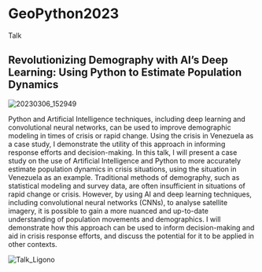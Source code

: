 # GeoPython2023
Talk
## Revolutionizing Demography with AI’s Deep Learning: Using Python to Estimate Population Dynamics

![20230306_152949](https://github.com/lisahligono/GeoPython2023/assets/72496335/e10df81f-5b23-4066-9aec-583df9846296)


Python and Artificial Intelligence techniques, including deep learning and convolutional neural networks, can be used to improve demographic modeling in times of crisis or rapid change. Using the crisis in Venezuela as a case study, I demonstrate the utility of this approach in informing response efforts and decision-making. In this talk, I will present a case study on the use of Artificial Intelligence and Python to more accurately estimate population dynamics in crisis situations, using the situation in Venezuela as an example. Traditional methods of demography, such as statistical modeling and survey data, are often insufficient in situations of rapid change or crisis. However, by using AI and deep learning techniques, including convolutional neural networks (CNNs), to analyse satellite imagery, it is possible to gain a more nuanced and up-to-date understanding of population movements and demographics. I will demonstrate how this approach can be used to inform decision-making and aid in crisis response efforts, and discuss the potential for it to be applied in other contexts.

![Talk_Ligono](https://github.com/lisahligono/GeoPython2023/assets/72496335/71c6c5e1-fd63-4b47-b78a-487785512abd)
